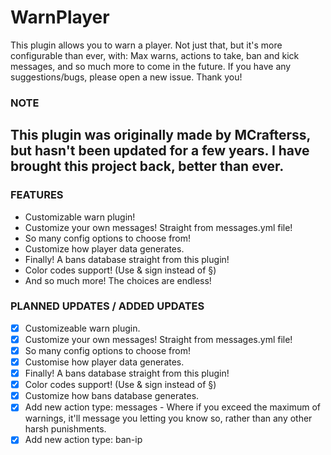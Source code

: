 # WarnPlayer

This plugin allows you to warn a player. Not just that, but it's more configurable than ever, with: Max warns, actions to take, ban and kick messages, and so much more to come in the future.
If you have any suggestions/bugs, please open a new issue. Thank you!

### NOTE ###
## This plugin was originally made by MCrafterss, but hasn't been updated for a few years. I have brought this project back, better than ever. ##


### FEATURES ###
* Customizable warn plugin!
* Customize your own messages! Straight from messages.yml file!
* So many config options to choose from!
* Customize how player data generates.
* Finally! A bans database straight from this plugin!
* Color codes support! (Use & sign instead of §)
* And so much more! The choices are endless!


### PLANNED UPDATES / ADDED UPDATES
- [x] Customizeable warn plugin.
- [x] Customize your own messages! Straight from messages.yml file!
- [x] So many config options to choose from!
- [x] Customise how player data generates.
- [x] Finally! A bans database straight from this plugin!
- [x] Color codes support! (Use & sign instead of §)
- [x] Customize how bans database generates.
- [x] Add new action type: messages - Where if you exceed the maximum of warnings, it'll message you letting you know so, rather than any other harsh punishments.
- [x] Add new action type: ban-ip
